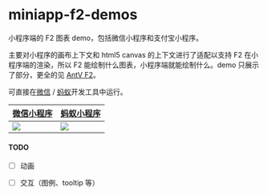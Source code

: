 # miniapp-f2-demos

小程序端的 F2 图表 demo，包括微信小程序和支付宝小程序。

主要对小程序的画布上下文和 html5 canvas 的上下文进行了适配以支持 F2 在小程序端的渲染，所以 F2 能绘制什么图表，小程序端就能绘制什么。demo 只展示了部分，更全的见 [AntV F2](https://antv.alipay.com/zh-cn/f2/3.x/index.html)。


可直接在[微信](https://mp.weixin.qq.com/debug/wxadoc/dev/devtools/download.html) / [蚂蚁](https://docs.alipay.com/mini/ide/download)开发工具中运行。

| [微信小程序](https://github.com/antvis/miniapp-f2-demos/blob/master/wx-charts)  | [蚂蚁小程序](https://github.com/antvis/miniapp-f2-demos/blob/master/my-charts)  |
| -------- | -------- |
|<img src="https://gw.alipayobjects.com/zos/rmsportal/ARZdJXUcDvqUHvtzvyVv.png"> | <img src="https://gw.alipayobjects.com/zos/rmsportal/hYYugpKVShKPpAVFrBaf.png">     |


#### TODO

- [ ] 动画
- [ ] 交互（图例、tooltip 等）


